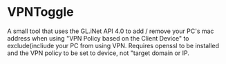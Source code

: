 # VPNToggle
A small tool that uses the GL.iNet API 4.0 to add / remove your PC's mac address when using "VPN Policy based on the Client Device" to exclude(incliude your PC from using VPN. Requires openssl to be installed and the VPN policy to be set to device, not "target domain or IP.
